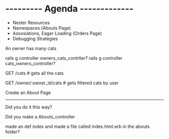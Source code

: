 # --------- Agenda -------------

- Nester Resources
- Namespaces
(Abouts Page)
- Assosiations, Eager Loading (Orders Page)
- Debugging Strategies



<!-- RESTFUL -->

An owner has many cats 

rails g controller owners_cats_contrller?
rails g controller cats_owners_controller?

GET /cats # gets all the cats

GET /owner/:owner_id/cats # gets filtered cats by user

Create an About Page

--------------------
Did you do it this way?

Did you make a Abouts_controller

made an def index
and made a file called index.html.erb in the abouts folder?




